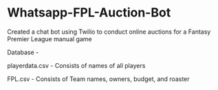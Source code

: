 # Whatsapp-FPL-Auction-Bot
Created a chat bot using Twilio to conduct online auctions for a Fantasy Premier League manual game

Database - 

playerdata.csv - Consists of names of all players

FPL.csv - Consists of Team names, owners, budget, and roaster


